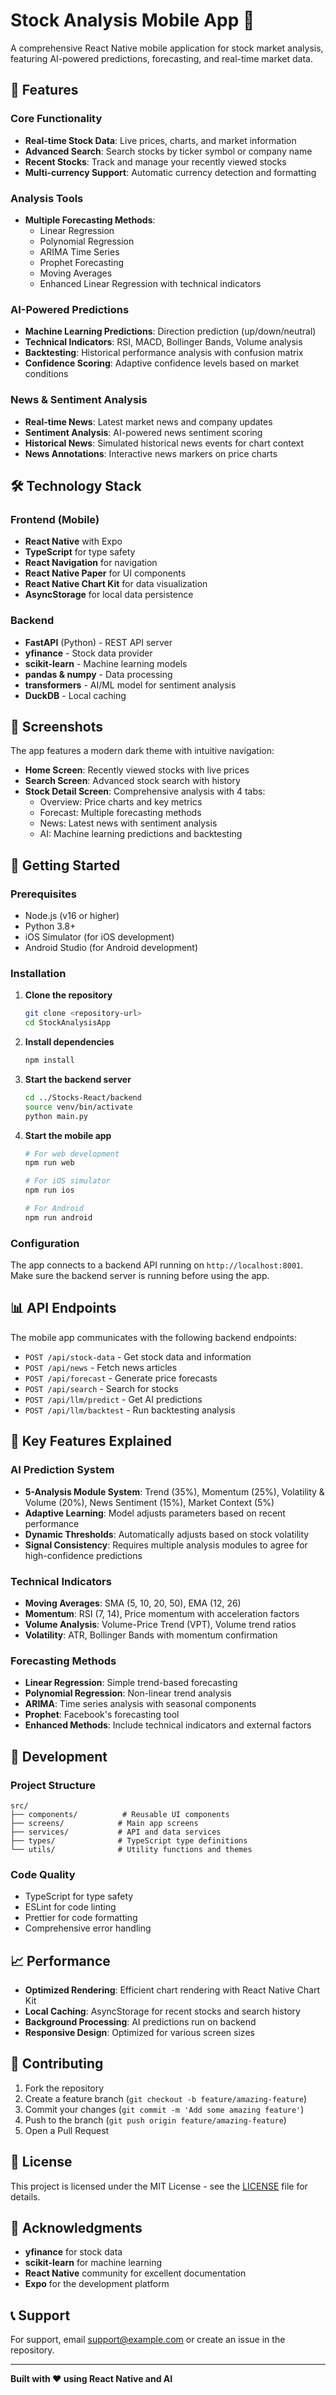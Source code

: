 # Stock Analysis Mobile App 📱

A comprehensive React Native mobile application for stock market analysis, featuring AI-powered predictions, forecasting, and real-time market data.

## 🚀 Features

### Core Functionality
- **Real-time Stock Data**: Live prices, charts, and market information
- **Advanced Search**: Search stocks by ticker symbol or company name
- **Recent Stocks**: Track and manage your recently viewed stocks
- **Multi-currency Support**: Automatic currency detection and formatting

### Analysis Tools
- **Multiple Forecasting Methods**:
  - Linear Regression
  - Polynomial Regression
  - ARIMA Time Series
  - Prophet Forecasting
  - Moving Averages
  - Enhanced Linear Regression with technical indicators

### AI-Powered Predictions
- **Machine Learning Predictions**: Direction prediction (up/down/neutral)
- **Technical Indicators**: RSI, MACD, Bollinger Bands, Volume analysis
- **Backtesting**: Historical performance analysis with confusion matrix
- **Confidence Scoring**: Adaptive confidence levels based on market conditions

### News & Sentiment Analysis
- **Real-time News**: Latest market news and company updates
- **Sentiment Analysis**: AI-powered news sentiment scoring
- **Historical News**: Simulated historical news events for chart context
- **News Annotations**: Interactive news markers on price charts

## 🛠 Technology Stack

### Frontend (Mobile)
- **React Native** with Expo
- **TypeScript** for type safety
- **React Navigation** for navigation
- **React Native Paper** for UI components
- **React Native Chart Kit** for data visualization
- **AsyncStorage** for local data persistence

### Backend
- **FastAPI** (Python) - REST API server
- **yfinance** - Stock data provider
- **scikit-learn** - Machine learning models
- **pandas & numpy** - Data processing
- **transformers** - AI/ML model for sentiment analysis
- **DuckDB** - Local caching

## 📱 Screenshots

The app features a modern dark theme with intuitive navigation:

- **Home Screen**: Recently viewed stocks with live prices
- **Search Screen**: Advanced stock search with history
- **Stock Detail Screen**: Comprehensive analysis with 4 tabs:
  - Overview: Price charts and key metrics
  - Forecast: Multiple forecasting methods
  - News: Latest news with sentiment analysis
  - AI: Machine learning predictions and backtesting

## 🚀 Getting Started

### Prerequisites
- Node.js (v16 or higher)
- Python 3.8+
- iOS Simulator (for iOS development)
- Android Studio (for Android development)

### Installation

1. **Clone the repository**
   ```bash
   git clone <repository-url>
   cd StockAnalysisApp
   ```

2. **Install dependencies**
   ```bash
   npm install
   ```

3. **Start the backend server**
   ```bash
   cd ../Stocks-React/backend
   source venv/bin/activate
   python main.py
   ```

4. **Start the mobile app**
   ```bash
   # For web development
   npm run web
   
   # For iOS simulator
   npm run ios
   
   # For Android
   npm run android
   ```

### Configuration

The app connects to a backend API running on `http://localhost:8001`. Make sure the backend server is running before using the app.

## 📊 API Endpoints

The mobile app communicates with the following backend endpoints:

- `POST /api/stock-data` - Get stock data and information
- `POST /api/news` - Fetch news articles
- `POST /api/forecast` - Generate price forecasts
- `POST /api/search` - Search for stocks
- `POST /api/llm/predict` - Get AI predictions
- `POST /api/llm/backtest` - Run backtesting analysis

## 🎯 Key Features Explained

### AI Prediction System
- **5-Analysis Module System**: Trend (35%), Momentum (25%), Volatility & Volume (20%), News Sentiment (15%), Market Context (5%)
- **Adaptive Learning**: Model adjusts parameters based on recent performance
- **Dynamic Thresholds**: Automatically adjusts based on stock volatility
- **Signal Consistency**: Requires multiple analysis modules to agree for high-confidence predictions

### Technical Indicators
- **Moving Averages**: SMA (5, 10, 20, 50), EMA (12, 26)
- **Momentum**: RSI (7, 14), Price momentum with acceleration factors
- **Volume Analysis**: Volume-Price Trend (VPT), Volume trend ratios
- **Volatility**: ATR, Bollinger Bands with momentum confirmation

### Forecasting Methods
- **Linear Regression**: Simple trend-based forecasting
- **Polynomial Regression**: Non-linear trend analysis
- **ARIMA**: Time series analysis with seasonal components
- **Prophet**: Facebook's forecasting tool
- **Enhanced Methods**: Include technical indicators and external factors

## 🔧 Development

### Project Structure
```
src/
├── components/          # Reusable UI components
├── screens/            # Main app screens
├── services/           # API and data services
├── types/              # TypeScript type definitions
└── utils/              # Utility functions and themes
```

### Code Quality
- TypeScript for type safety
- ESLint for code linting
- Prettier for code formatting
- Comprehensive error handling

## 📈 Performance

- **Optimized Rendering**: Efficient chart rendering with React Native Chart Kit
- **Local Caching**: AsyncStorage for recent stocks and search history
- **Background Processing**: AI predictions run on backend
- **Responsive Design**: Optimized for various screen sizes

## 🤝 Contributing

1. Fork the repository
2. Create a feature branch (`git checkout -b feature/amazing-feature`)
3. Commit your changes (`git commit -m 'Add some amazing feature'`)
4. Push to the branch (`git push origin feature/amazing-feature`)
5. Open a Pull Request

## 📄 License

This project is licensed under the MIT License - see the [LICENSE](LICENSE) file for details.

## 🙏 Acknowledgments

- **yfinance** for stock data
- **scikit-learn** for machine learning
- **React Native** community for excellent documentation
- **Expo** for the development platform

## 📞 Support

For support, email support@example.com or create an issue in the repository.

---

**Built with ❤️ using React Native and AI**